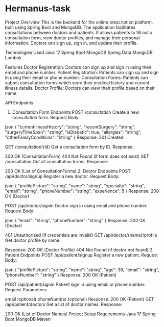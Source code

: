 # Hermanus-task

Project Overview
This is the backend for the online prescription platform, built using Spring Boot and MongoDB. The application facilitates consultations between doctors and patients. It allows patients to fill out a consultation form, view doctor profiles, and manage their personal information. Doctors can sign up, sign in, and update their profile.

Technologies Used
Java 17
Spring Boot
MongoDB
Spring Data MongoDB
Lombok


Features
Doctor Registration: Doctors can sign up and sign in using their email and phone number.
Patient Registration: Patients can sign up and sign in using their email or phone number.
Consultation Forms: Patients can submit consultation forms which store their medical history and current illness details.
Doctor Profile: Doctors can view their profile based on their name.

API Endpoints
1. Consultation Form Endpoints
POST /consultation
Create a new consultation form.
Request Body:

json
{
  "currentIllnessHistory": "string",
  "recentSurgery": "string",
  "surgeryTimeSpan": "string",
  "isDiabetic": true,
  "allergies": "string",
  "otherFamilyConditions": "string"
}
Response: 201 Created

GET /consultation/{id}
Get a consultation form by ID.
Response:

200 OK (ConsultationForm)
404 Not Found (if form does not exist)
GET /consultation
Get all consultation forms.
Response:

200 OK (List of ConsultationForms)
2. Doctor Endpoints
POST /api/doctor/signup
Register a new doctor.
Request Body:

json
{
  "profilePicture": "string",
  "name": "string",
  "specialty": "string",
  "email": "string",
  "phoneNumber": "string",
  "experience": 5
}
Response: 200 OK (Doctor)

POST /api/doctor/signin
Doctor sign in using email and phone number.
Request Body:

json
{
  "email": "string",
  "phoneNumber": "string"
}
Response: 200 OK (Doctor)

401 Unauthorized (if credentials are invalid)
GET /api/doctor/{name}/profile
Get doctor profile by name.

Response:
200 OK (Doctor Profile)
404 Not Found (if doctor not found)
3. Patient Endpoints
POST /api/patient/signup
Register a new patient.
Request Body:

json
{
  "profilePicture": "string",
  "name": "string",
  "age": 30,
  "email": "string",
  "phoneNumber": "string"
}
Response: 200 OK (Patient)

POST /api/patient/signin
Patient sign in using email or phone number.
Request Parameters:

email (optional)
phoneNumber (optional)
Response: 200 OK (Patient)
GET /api/patient/doctors
Get a list of doctor names.
Response:

200 OK (List of Doctor Names)
Project Setup
Requirements
Java 17
Spring Boot
MongoDB
Maven
